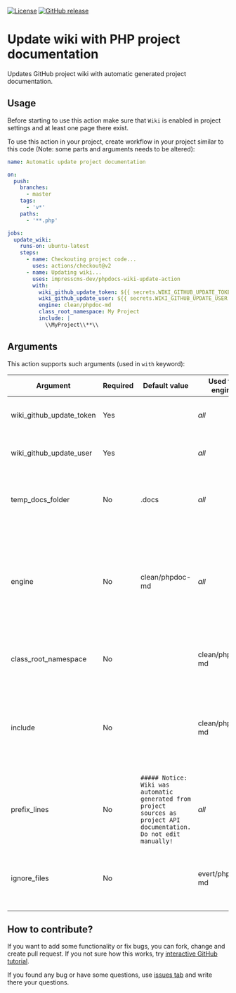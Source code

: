 [![License](https://img.shields.io/github/license/imponeer/phpdocs-wiki-update-action.svg)](LICENSE)
[![GitHub release](https://img.shields.io/github/release/imponeer/phpdocs-wiki-update-action.svg)](https://github.com/imponeer/phpdocs-wiki-update-action/releases)

# Update wiki with PHP project documentation

Updates GitHub project wiki with automatic generated project documentation.

## Usage

Before starting to use this action make sure that `Wiki` is enabled in project settings and at least one page there exist.

To use this action in your project, create workflow in your project similar
to this code (Note: some parts and arguments needs to be altered):
```yaml
name: Automatic update project documentation

on:
  push:
    branches:
      - master
    tags:
      - 'v*'
    paths:
      - '**.php'

jobs:
  update_wiki:
    runs-on: ubuntu-latest
    steps:
      - name: Checkouting project code...
        uses: actions/checkout@v2
      - name: Updating wiki...
        uses: impresscms-dev/phpdocs-wiki-update-action
        with:
          wiki_github_update_token: ${{ secrets.WIKI_GITHUB_UPDATE_TOKEN }}
          wiki_github_update_user: ${{ secrets.WIKI_GITHUB_UPDATE_USER }}
          engine: clean/phpdoc-md
          class_root_namespace: My Project
          include: |
            \\MyProject\\**\\
```

## Arguments 

This action supports such arguments (used in `with` keyword):

| Argument | Required | Default value | Used for engine | Description |
|----------|----------|---------------|--------|-------------|
| wiki_github_update_token | Yes | | *all* | GitHub token to use for updating project wiki |
| wiki_github_update_user | Yes | | *all* | GitHub username for whom this token belongs |
| temp_docs_folder | No | .docs | *all* | Temporally folder name for store generated project documentation |
| engine | No | clean/phpdoc-md | *all* | What documentation generator should be used? At current moment [clean/phpdoc-md](https://github.com/clean/phpdoc-md) and [evert/phpdoc-md](https://github.com/evert/phpdoc-md) are supported. |
| class_root_namespace | No | | clean/phpdoc-md | Root class namespace that should be used for documentation |
| include | No | | clean/phpdoc-md | Defines what classes should be included in generated documentation (supports glob style wildcards syntax; each line means one rule) |
| prefix_lines | No | `##### Notice: Wiki was automatic generated from project sources as project API documentation. Do not edit manually!` | *all* | Lines that will be used to prefix generated wiki content |
| ignore_files | No | | evert/phpdoc-md | Defines files that can be ignored (supports glob rules; each line means one rule) |

## How to contribute? 

If you want to add some functionality or fix bugs, you can fork, change and create pull request. If you not sure how this works, try [interactive GitHub tutorial](https://try.github.io).

If you found any bug or have some questions, use [issues tab](https://github.com/imponeer/phpdocs-wiki-update-action/issues) and write there your questions.
